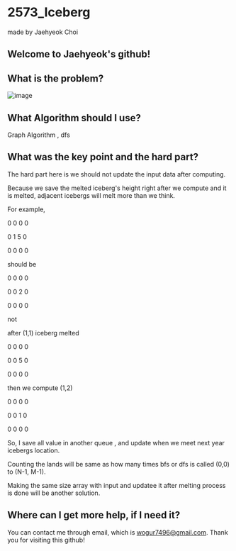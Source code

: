 # 2573_Iceberg

made by Jaehyeok Choi

## Welcome to Jaehyeok's github!

## What is the problem?

![image](https://github.com/Choi-JaeHyeok-21500749/2573_Iceberg/blob/main/2573_pro.PNG)

## What Algorithm should I use?

Graph Algorithm , dfs

## What was the key point and the hard part?

The hard part here is we should not update the input data after computing.

Because we save the melted iceberg's height right after we compute and it is melted, adjacent icebergs will melt more than we think.

For example, 

0 0 0 0

0 1 5 0

0 0 0 0

should be

0 0 0 0

0 0 2 0

0 0 0 0

not 

after  (1,1) iceberg melted

0 0 0 0

0 0 5 0

0 0 0 0

then we compute (1,2)

0 0 0 0

0 0 1 0

0 0 0 0

So, I save all value in another queue , and update when we meet next year icebergs location.

Counting the lands will be same as how many times bfs or dfs is called (0,0) to (N-1, M-1).

Making the same size array with input and updatee it after melting process is done will be another solution.

## Where can I get more help, if I need it?

You can contact me through email, which is wogur7496@gmail.com.
Thank you for visiting this github!
